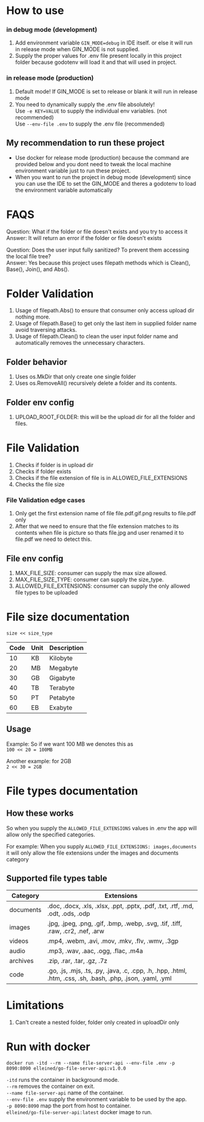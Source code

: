 # How to use
### in debug mode (development)
1. Add environment variable `GIN_MODE=debug` in IDE itself. or else it will run in release mode when GIN_MODE is not supplied.
2. Supply the proper values for .env file present locally in this project folder because godotenv will load it and that will used in project. 

### in release mode (production)
1. Default mode! If GIN_MODE is set to release or blank it will run in release mode
2. You need to dynamically supply the .env file absolutely!  
Use `-e KEY=VALUE` to supply the individual env variables. (not recommended)  
Use `--env-file .env` to supply the .env file (recommended)

## My recommendation to run these project
- Use docker for release mode (production) because the command are provided below and you dont need to tweak the local machine environment variable just to run these project.
- When you want to run the project in debug mode (development) since you can use the IDE to set the GIN_MODE and theres a godotenv to load the environment variable automatically

# FAQS
Question: What if the folder or file doesn't exists and you try to access it  
Answer: It will return an error if the folder or file doesn't exists

Question: Does the user input fully sanitized? To prevent them accessing the local file tree?  
Answer: Yes because this project uses filepath methods which is Clean(), Base(), Join(), and Abs().

# Folder Validation
1. Usage of filepath.Abs() to ensure that consumer only access upload dir nothing more.
2. Usage of filepath.Base() to get only the last item in supplied folder name avoid traversing attacks.
3. Usage of filepath.Clean() to clean the user input folder name and automatically removes the unnecessary characters. 

## Folder behavior
1. Uses os.MkDir that only create one single folder
2. Uses os.RemoveAll() recursively delete a folder and its contents.

## Folder env config
1. UPLOAD_ROOT_FOLDER: this will be the upload dir for all the folder and files.

# File Validation
1. Checks if folder is in upload dir 
2. Checks if folder exists 
3. Checks if the file extension of file is in ALLOWED_FILE_EXTENSIONS
4. Checks the file size

### File Validation edge cases
1. Only get the first extension name of file file.pdf.gif.png results to file.pdf only
2. After that we need to ensure that the file extension matches to its contents when file is picture so thats file.jpg and user renamed it to file.pdf we need to detect this.

## File env config
1. MAX_FILE_SIZE: consumer can supply the max size allowed.
2. MAX_FILE_SIZE_TYPE: consumer can supply the size_type.
3. ALLOWED_FILE_EXTENSIONS: consumer can supply the only allowed file types to be uploaded

# File size documentation
`size << size_type`

| Code | Unit      | Description  |
|------|-----------|--------------|
| 10   | KB        | Kilobyte     |
| 20   | MB        | Megabyte     |
| 30   | GB        | Gigabyte     |
| 40   | TB        | Terabyte     |
| 50   | PT        | Petabyte     |
| 60   | EB        | Exabyte      |

## Usage
Example: So if we want 100 MB we denotes this as  
`100 << 20 = 100MB`

Another example: for 2GB  
`2 << 30 = 2GB`

# File types documentation

## How these works
So when you supply the `ALLOWED_FILE_EXTENSIONS` values in .env the app will allow only the specified categories.

For example: When you supply `ALLOWED_FILE_EXTENSIONS: images,documents` it will only allow the file extensions under the images and documents category

## Supported file types table
| Category  | Extensions                                                                                      |
|-----------|-------------------------------------------------------------------------------------------------|
| documents | .doc, .docx, .xls, .xlsx, .ppt, .pptx, .pdf, .txt, .rtf, .md, .odt, .ods, .odp                  |
| images    | .jpg, .jpeg, .png, .gif, .bmp, .webp, .svg, .tif, .tiff, .raw, .cr2, .nef, .arw                 |
| videos    | .mp4, .webm, .avi, .mov, .mkv, .flv, .wmv, .3gp                                                  |
| audio     | .mp3, .wav, .aac, .ogg, .flac, .m4a                                                              |
| archives  | .zip, .rar, .tar, .gz, .7z                                                                       |
| code      | .go, .js, .mjs, .ts, .py, .java, .c, .cpp, .h, .hpp, .html, .htm, .css, .sh, .bash, .php, .json, .yaml, .yml |


# Limitations
1. Can't create a nested folder, folder only created in uploadDir only

# Run with docker
```
docker run -itd --rm --name file-server-api --env-file .env -p 8090:8090 elleined/go-file-server-api:v1.0.0
```
`-itd` runs the container in background mode.  
`--rm` removes the container on exit.  
`--name file-server-api` name of the container.  
`--env-file .env` supply the environment variable to be used by the app.  
`-p 8090:8090` map the port from host to container.  
`elleined/go-file-server-api:latest` docker image to run.
